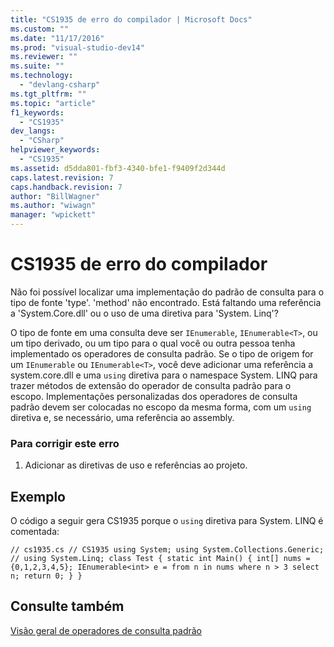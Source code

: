 ```yaml
---
title: "CS1935 de erro do compilador | Microsoft Docs"
ms.custom: ""
ms.date: "11/17/2016"
ms.prod: "visual-studio-dev14"
ms.reviewer: ""
ms.suite: ""
ms.technology: 
  - "devlang-csharp"
ms.tgt_pltfrm: ""
ms.topic: "article"
f1_keywords: 
  - "CS1935"
dev_langs: 
  - "CSharp"
helpviewer_keywords: 
  - "CS1935"
ms.assetid: d5dda801-fbf3-4340-bfe1-f9409f2d344d
caps.latest.revision: 7
caps.handback.revision: 7
author: "BillWagner"
ms.author: "wiwagn"
manager: "wpickett"
---
```

# CS1935 de erro do compilador
Não foi possível localizar uma implementação do padrão de consulta para o tipo de fonte 'type'. 'method' não encontrado. Está faltando uma referência a 'System.Core.dll' ou o uso de uma diretiva para 'System. Linq'?  
  
 O tipo de fonte em uma consulta deve ser `IEnumerable`, `IEnumerable<T>`, ou um tipo derivado, ou um tipo para o qual você ou outra pessoa tenha implementado os operadores de consulta padrão. Se o tipo de origem for um `IEnumerable` ou `IEnumerable<T>`, você deve adicionar uma referência a system.core.dll e uma `using` diretiva para o namespace System. LINQ para trazer métodos de extensão do operador de consulta padrão para o escopo. Implementações personalizadas dos operadores de consulta padrão devem ser colocadas no escopo da mesma forma, com um `using` diretiva e, se necessário, uma referência ao assembly.  
  
### Para corrigir este erro  
  
1.  Adicionar as diretivas de uso e referências ao projeto.  
  
## Exemplo  
 O código a seguir gera CS1935 porque o `using` diretiva para System. LINQ é comentada:  
  
```  
// cs1935.cs // CS1935 using System; using System.Collections.Generic; // using System.Linq; class Test { static int Main() { int[] nums = {0,1,2,3,4,5}; IEnumerable<int> e = from n in nums where n > 3 select n; return 0; } }  
```  
  
## Consulte também  
 [Visão geral de operadores de consulta padrão](../../visual-basic/programming-guide/concepts/linq/standard-query-operators-overview.md)